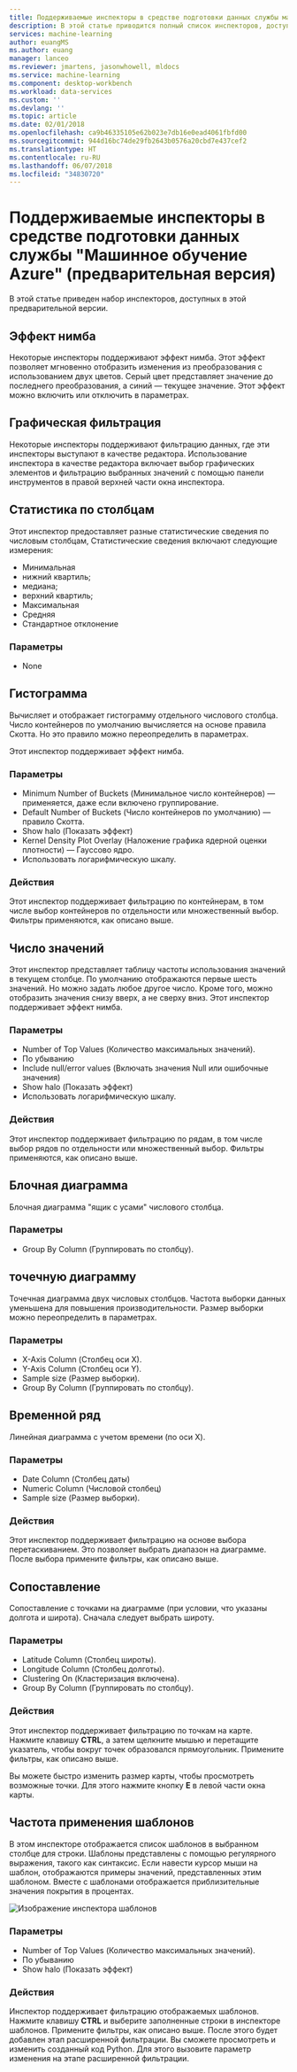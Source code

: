 ```yaml
---
title: Поддерживаемые инспекторы в средстве подготовки данных службы машинного обучения Azure | Документация Майкрософт
description: В этой статье приводится полный список инспекторов, доступных в средстве подготовки данных службы "Машинное обучение Azure".
services: machine-learning
author: euangMS
ms.author: euang
manager: lanceo
ms.reviewer: jmartens, jasonwhowell, mldocs
ms.service: machine-learning
ms.component: desktop-workbench
ms.workload: data-services
ms.custom: ''
ms.devlang: ''
ms.topic: article
ms.date: 02/01/2018
ms.openlocfilehash: ca9b46335105e62b023e7db16e0ead4061fbfd00
ms.sourcegitcommit: 944d16bc74de29fb2643b0576a20cbd7e437cef2
ms.translationtype: HT
ms.contentlocale: ru-RU
ms.lasthandoff: 06/07/2018
ms.locfileid: "34830720"
---
```

# <a name="supported-inspectors-for-the-azure-machine-learning-data-preparation-preview"></a>Поддерживаемые инспекторы в средстве подготовки данных службы "Машинное обучение Azure" (предварительная версия)
В этой статье приведен набор инспекторов, доступных в этой предварительной версии.

## <a name="the-halo-effect"></a>Эффект нимба 
Некоторые инспекторы поддерживают эффект нимба. Этот эффект позволяет мгновенно отобразить изменения из преобразования с использованием двух цветов. Серый цвет представляет значение до последнего преобразования, а синий — текущее значение. Этот эффект можно включить или отключить в параметрах.

## <a name="graphical-filtering"></a>Графическая фильтрация 
Некоторые инспекторы поддерживают фильтрацию данных, где эти инспекторы выступают в качестве редактора. Использование инспектора в качестве редактора включает выбор графических элементов и фильтрацию выбранных значений с помощью панели инструментов в правой верхней части окна инспектора. 

## <a name="column-statistics"></a>Статистика по столбцам
Этот инспектор предоставляет разные статистические сведения по числовым столбцам, Статистические сведения включают следующие измерения: 
- Минимальная
- нижний квартиль;
- медиана;
- верхний квартиль;
- Максимальная
- Средняя
- Стандартное отклонение


### <a name="options"></a>Параметры 
- None

## <a name="histogram"></a>Гистограмма 
Вычисляет и отображает гистограмму отдельного числового столбца. Число контейнеров по умолчанию вычисляется на основе правила Скотта. Но это правило можно переопределить в параметрах.

Этот инспектор поддерживает эффект нимба.


### <a name="options"></a>Параметры
- Minimum Number of Buckets (Минимальное число контейнеров) — применяется, даже если включено группирование.
- Default Number of Buckets (Число контейнеров по умолчанию) — правило Скотта. 
- Show halo (Показать эффект)
- Kernel Density Plot Overlay (Наложение графика ядерной оценки плотности) — Гауссово ядро. 
- Использовать логарифмическую шкалу.


### <a name="actions"></a>Действия
Этот инспектор поддерживает фильтрацию по контейнерам, в том числе выбор контейнеров по отдельности или множественный выбор. Фильтры применяются, как описано выше.

## <a name="value-counts"></a>Число значений
Этот инспектор представляет таблицу частоты использования значений в текущем столбце. По умолчанию отображаются первые шесть значений. Но можно задать любое другое число. Кроме того, можно отобразить значения снизу вверх, а не сверху вниз. Этот инспектор поддерживает эффект нимба.

### <a name="options"></a>Параметры 
- Number of Top Values (Количество максимальных значений).
- По убыванию
- Include null/error values (Включать значения Null или ошибочные значения)
- Show halo (Показать эффект)
- Использовать логарифмическую шкалу.


### <a name="actions"></a>Действия 
Этот инспектор поддерживает фильтрацию по рядам, в том числе выбор рядов по отдельности или множественный выбор. Фильтры применяются, как описано выше.

## <a name="box-plot"></a>Блочная диаграмма 
Блочная диаграмма "ящик с усами" числового столбца.

### <a name="options"></a>Параметры 
- Group By Column (Группировать по столбцу).

## <a name="scatter-plot"></a>точечную диаграмму
Точечная диаграмма двух числовых столбцов. Частота выборки данных уменьшена для повышения производительности. Размер выборки можно переопределить в параметрах.

### <a name="options"></a>Параметры  
- X-Axis Column (Столбец оси X).
- Y-Axis Column (Столбец оси Y).
- Sample size (Размер выборки).
- Group By Column (Группировать по столбцу).


## <a name="time-series"></a>Временной ряд
Линейная диаграмма с учетом времени (по оси X).

### <a name="options"></a>Параметры
- Date Column (Столбец даты)
- Numeric Column (Числовой столбец)
- Sample size (Размер выборки).


### <a name="actions"></a>Действия
Этот инспектор поддерживает фильтрацию на основе выбора перетаскиванием. Это позволяет выбрать диапазон на диаграмме. После выбора примените фильтры, как описано выше.


## <a name="map"></a>Сопоставление 
Сопоставление с точками на диаграмме (при условии, что указаны долгота и широта). Сначала следует выбрать широту.

### <a name="options"></a>Параметры
- Latitude Column (Столбец широты).
- Longitude Column (Столбец долготы).
- Clustering On (Кластеризация включена).
- Group By Column (Группировать по столбцу).


### <a name="actions"></a>Действия
Этот инспектор поддерживает фильтрацию по точкам на карте. Нажмите клавишу **CTRL**, а затем щелкните мышью и перетащите указатель, чтобы вокруг точек образовался прямоугольник. Примените фильтры, как описано выше.

Вы можете быстро изменить размер карты, чтобы просмотреть возможные точки. Для этого нажмите кнопку **E** в левой части окна карты.


## <a name="pattern-frequency"></a>Частота применения шаблонов 

В этом инспекторе отображается список шаблонов в выбранном столбце для строки. Шаблоны представлены с помощью регулярного выражения, такого как синтаксис. Если навести курсор мыши на шаблон, отображаются примеры значений, представленных этим шаблоном. Вместе с шаблонами отображается приблизительные значения покрытия в процентах.

![Изображение инспектора шаблонов](media/data-prep-appendix4-supported-inspectors/PatternInspectorProductNumber.png)

### <a name="options"></a>Параметры
- Number of Top Values (Количество максимальных значений).
- По убыванию
- Show halo (Показать эффект)

### <a name="actions"></a>Действия
Инспектор поддерживает фильтрацию отображаемых шаблонов. Нажмите клавишу **CTRL** и выберите заполненные строки в инспекторе шаблонов. Примените фильтры, как описано выше. После этого будет добавлен этап расширенной фильтрации. Вы сможете просмотреть и изменить созданный код Python. Для этого вызовите параметр изменения на этапе расширенной фильтрации.
